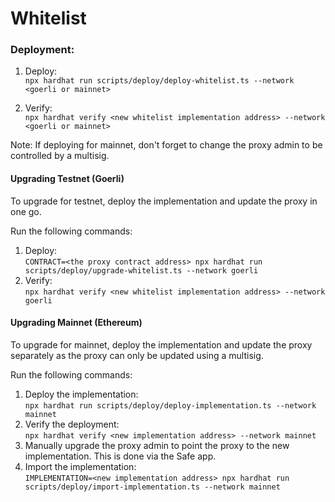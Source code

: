 # Whitelist


### Deployment:


1. Deploy:  
`npx hardhat run scripts/deploy/deploy-whitelist.ts --network <goerli or mainnet>`

2. Verify:  
`npx hardhat verify <new whitelist implementation address> --network <goerli or mainnet>`

Note: If deploying for mainnet, don't forget to change the proxy admin to be controlled by a multisig.


#### Upgrading Testnet (Goerli)

To upgrade for testnet, deploy the implementation and update the proxy in one go.

Run the following commands:

1. Deploy:  
`CONTRACT=<the proxy contract address> npx hardhat run scripts/deploy/upgrade-whitelist.ts --network goerli`
2. Verify:  
`npx hardhat verify <new whitelist implementation address> --network goerli`


#### Upgrading Mainnet (Ethereum)

To upgrade for mainnet, deploy the implementation and update the proxy separately as the proxy can only be updated using a multisig.
   
Run the following commands:

1. Deploy the implementation:  
`npx hardhat run scripts/deploy/deploy-implementation.ts --network mainnet`
1. Verify the deployment:  
`npx hardhat verify <new implementation address> --network mainnet`
1. Manually upgrade the proxy admin to point the proxy to the new implementation. This is done via the Safe app.
2. Import the implementation:  
   `IMPLEMENTATION=<new implementation address> npx hardhat run scripts/deploy/import-implementation.ts --network mainnet`
 